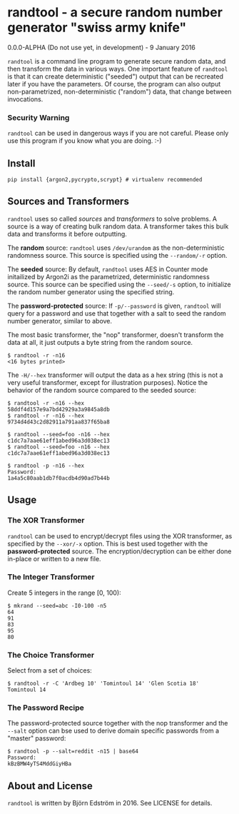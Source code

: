 # randtool - a secure random number generator "swiss army knife"
0.0.0-ALPHA (Do not use yet, in development) - 9 January 2016

`randtool` is a command line program to generate secure random data, and then transform the data in various ways. One important feature of `randtool` is that it can create deterministic ("seeded") output that can be recreated later if you have the parameters. Of course, the program can also output non-parametrized, non-deterministic ("random") data, that change between invocations.

### Security Warning

`randtool` can be used in dangerous ways if you are not careful. Please only use this program if you know what you are doing. :-)

## Install

    pip install {argon2,pycrypto,scrypt} # virtualenv recommended

## Sources and Transformers

`randtool` uses so called *sources* and *transformers* to solve problems. A source is a way of creating bulk random data. A transformer takes this bulk data and transforms it before outputting.

The **random** source: `randtool` uses `/dev/urandom` as the non-deterministic randomness source. This source is specified using the `--random/-r` option.

The **seeded** source: By default, `randtool` uses AES in Counter mode initailized by Argon2i as the parametrized, deterministic randomness source. This source can be specified using the `--seed/-s` option, to initialize the random number generator using the specified string.

The **password-protected** source: If `-p/--password` is given, `randtool` will query for a password and use that together with a salt to seed the random number generator, similar to above.

The most basic transformer, the "nop" transformer, doesn't transform the data at all, it just outputs a byte string from the random source.

    $ randtool -r -n16
	<16 bytes printed>

The `-H/--hex` transformer will output the data as a hex string (this is not a very useful transformer, except for illustration purposes). Notice the behavior of the random source compared to the seeded source:

    $ randtool -r -n16 --hex
    58ddf4d157e9a7bd42929a3a9845a8db
    $ randtool -r -n16 --hex
    9734d4d43c2d82911a791aa837f65ba8
	
    $ randtool --seed=foo -n16 --hex
    c1dc7a7aae61eff1abed96a3d038ec13
    $ randtool --seed=foo -n16 --hex
    c1dc7a7aae61eff1abed96a3d038ec13
	
    $ randtool -p -n16 --hex
    Password:
    1a4a5c80aab1db7f0acdb4d90ad7b44b

## Usage

### The XOR Transformer

`randtool` can be used to encrypt/decrypt files using the XOR transformer, as specified by the `--xor/-x` option. This is best used together with the **password-protected** source. The encryption/decryption can be either done in-place or written to a new file.

### The Integer Transformer

Create 5 integers in the range [0, 100):

    $ mkrand --seed=abc -I0-100 -n5
    64
    91
    83
    95
    80

### The Choice Transformer

Select from a set of choices:

    $ randtool -r -C 'Ardbeg 10' 'Tomintoul 14' 'Glen Scotia 18'
    Tomintoul 14

### The Password Recipe

The password-protected source together with the nop transformer and the `--salt` option can bse used to derive domain specific passwords from a "master" password:

    $ randtool -p --salt=reddit -n15 | base64
    Password:
    kBzBMW4yTS4MddGiyHBa

## About and License

`randtool` is written by Björn Edström in 2016. See LICENSE for details.
